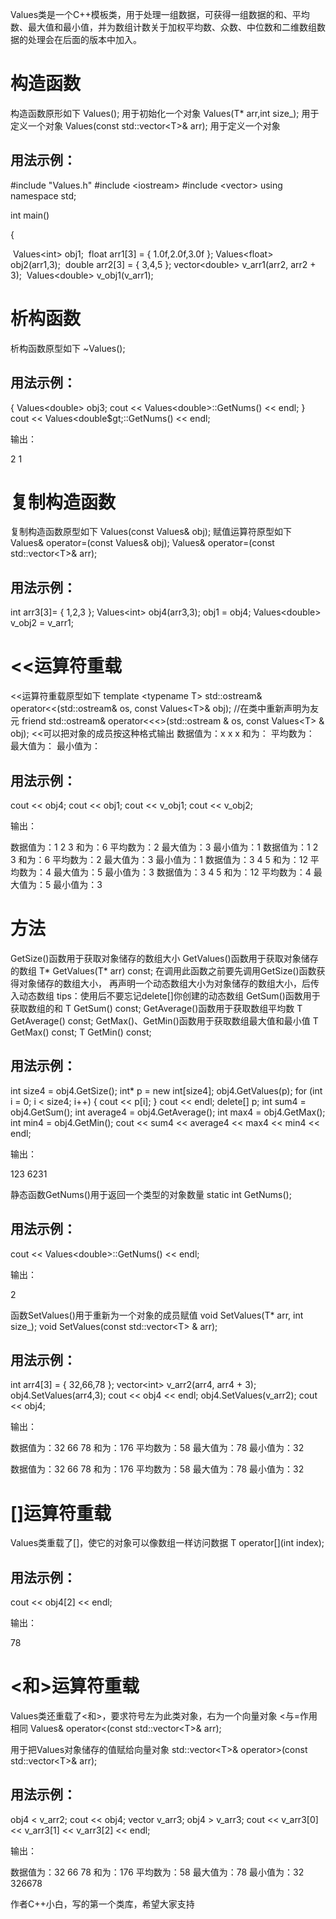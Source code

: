 Values类是一个C++模板类，用于处理一组数据，可获得一组数据的和、平均数、最大值和最小值，并为数组计数关于加权平均数、众数、中位数和二维数组数据的处理会在后面的版本中加入。



# 构造函数

构造函数原形如下
	Values();   用于初始化一个对象
	Values(T* arr,int size_);   用于定义一个对象
	Values(const std::vector&lt;T&gt;& arr);   用于定义一个对象

## 用法示例：

#include "Values.h"
#include &lt;iostream&gt;
#include &lt;vector&gt;
using namespace std;

int main()

{

​	Values&lt;int&gt; obj1;
​	float arr1[3] = { 1.0f,2.0f,3.0f };
​	Values&lt;float&gt; obj2(arr1,3);
​	double arr2[3] = { 3,4,5 };
​	vector&lt;double&gt; v_arr1(arr2, arr2 + 3);
​	Values&lt;double&gt; v_obj1(v_arr1);

# 析构函数

析构函数原型如下
	~Values();

## 用法示例：

{
		Values&lt;double&gt; obj3;
		cout << Values&lt;double&gt;::GetNums() << endl;
	}
	cout << Values&lt;double$gt;::GetNums() << endl;

输出：

2
1

# 复制构造函数

复制构造函数原型如下
	Values(const Values& obj);
	赋值运算符原型如下
	Values& operator=(const Values& obj);
	Values& operator=(const std::vector&lt;T&gt;& arr);

## 用法示例：

int arr3[3]= { 1,2,3 };
	Values&lt;int&gt; obj4(arr3,3);
	obj1 = obj4;
	Values&lt;double&gt; v_obj2 = v_arr1;

# <<运算符重载

<<运算符重载原型如下
	template &lt;typename T&gt;
	std::ostream& operator<<(std::ostream& os, const Values&lt;T&gt;& obj);
	//在类中重新声明为友元
	friend std::ostream& operator<<&lt;&gt;(std::ostream & os, const Values&lt;T&gt; & obj);
	<<可以把对象的成员按这种格式输出
	数据值为：x x x
	和为：
	平均数为：
	最大值为：
	最小值为：

## 用法示例：

cout << obj4;
	cout << obj1;
	cout << v_obj1;
	cout << v_obj2;

输出：

数据值为：1 2 3
和为：6
平均数为：2
最大值为：3
最小值为：1
数据值为：1 2 3
和为：6
平均数为：2
最大值为：3
最小值为：1
数据值为：3 4 5
和为：12
平均数为：4
最大值为：5
最小值为：3
数据值为：3 4 5
和为：12
平均数为：4
最大值为：5
最小值为：3

# 方法

GetSize()函数用于获取对象储存的数组大小
	GetValues()函数用于获取对象储存的数组
	T* GetValues(T* arr) const;
	在调用此函数之前要先调用GetSize()函数获得对象储存的数组大小，
	再声明一个动态数组大小为对象储存的数组大小，后传入动态数组
	tips：使用后不要忘记delete[]你创建的动态数组
	GetSum()函数用于获取数组的和
	T GetSum() const;
	GetAverage()函数用于获取数组平均数
	T GetAverage() const;
	GetMax()、GetMin()函数用于获取数组最大值和最小值
	T GetMax() const;
	T GetMin() const;

## 用法示例：

int size4 = obj4.GetSize();
	int* p = new int[size4];
	obj4.GetValues(p);
	for (int i = 0; i < size4; i++)
	{
		cout << p[i];
	}
	cout << endl;
	delete[] p;
	int sum4 = obj4.GetSum();
	int average4 = obj4.GetAverage();
	int max4 = obj4.GetMax();
	int min4 = obj4.GetMin();
	cout << sum4 << average4 << max4 << min4 << endl;

输出：

123
6231



静态函数GetNums()用于返回一个类型的对象数量
	static int GetNums();

## 用法示例：

cout << Values&lt;double&gt;::GetNums() << endl;

输出：

2



函数SetValues()用于重新为一个对象的成员赋值
	void SetValues(T* arr, int size_);
	void SetValues(const std::vector&lt;T&gt; & arr);

## 用法示例：

int arr4[3] = { 32,66,78 };
	vector&lt;int&gt; v_arr2(arr4, arr4 + 3);
	obj4.SetValues(arr4,3);
	cout << obj4 << endl;
	obj4.SetValues(v_arr2);
	cout << obj4;

输出：

数据值为：32 66 78
和为：176
平均数为：58
最大值为：78
最小值为：32

数据值为：32 66 78
和为：176
平均数为：58
最大值为：78
最小值为：32

# []运算符重载

Values类重载了[]，使它的对象可以像数组一样访问数据
	T operator[](int index);

## 用法示例：

cout << obj4[2] << endl;

输出：

78

# <和>运算符重载

Values类还重载了<和>，要求符号左为此类对象，右为一个向量对象
	<与=作用相同
	Values& operator<(const std::vector&lt;T&gt;& arr);

用于把Values对象储存的值赋给向量对象
std::vector&lt;T&gt;& operator>(const std::vector&lt;T&gt;& arr);

## 用法示例：

obj4 < v_arr2;
	cout << obj4;
	vector<int> v_arr3;
	obj4 > v_arr3;
	cout << v_arr3[0] << v_arr3[1] << v_arr3[2] << endl;

输出：

数据值为：32 66 78
和为：176
平均数为：58
最大值为：78
最小值为：32
326678



作者C++小白，写的第一个类库，希望大家支持

